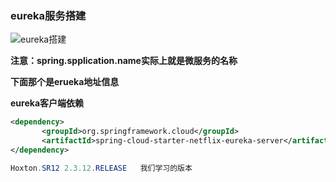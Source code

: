 ### eureka服务搭建





![eureka搭建](E:\笔记整理\微服务技术\图解\eureka搭建.png)



**注意：spring.spplication.name实际上就是微服务的名称**

**下面那个是erueka地址信息**



**eureka客户端依赖**

```xml
<dependency>
       <groupId>org.springframework.cloud</groupId>
       <artifactId>spring-cloud-starter-netflix-eureka-server</artifactId>
</dependency>
```



```java
Hoxton.SR12 2.3.12.RELEASE   我们学习的版本
```

